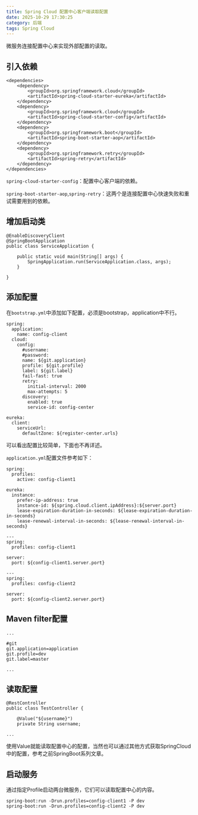 ```yaml
---
title: Spring Cloud 配置中心客户端读取配置
date: 2025-10-29 17:30:25
category: 后端
tags: Spring Cloud
---
```


微服务连接配置中心来实现外部配置的读取。

## 引入依赖


```
<dependencies>
	<dependency>
		<groupId>org.springframework.cloud</groupId>
		<artifactId>spring-cloud-starter-eureka</artifactId>
	</dependency>
	<dependency>
		<groupId>org.springframework.cloud</groupId>
		<artifactId>spring-cloud-starter-config</artifactId>
	</dependency>
	<dependency>
		<groupId>org.springframework.boot</groupId>
		<artifactId>spring-boot-starter-aop</artifactId>
	</dependency>
	<dependency>
		<groupId>org.springframework.retry</groupId>
		<artifactId>spring-retry</artifactId>
	</dependency>
</dependencies>
```


`spring-cloud-starter-config`：配置中心客户端的依赖。

`spring-boot-starter-aop`,`spring-retry`：这两个是连接配置中心快速失败和重试需要用到的依赖。

## 增加启动类


```
@EnableDiscoveryClient
@SpringBootApplication
public class ServiceApplication {

	public static void main(String[] args) {
		SpringApplication.run(ServiceApplication.class, args);
	}

}
```

## 添加配置

在`bootstrap.yml`中添加如下配置，必须是bootstrap，application中不行。

```
spring: 
  application: 
    name: config-client
  cloud:
    config:
      #username: 
      #password: 
      name: ${git.application}
      profile: ${git.profile}
      label: ${git.label}
      fail-fast: true
      retry:
        initial-interval: 2000
        max-attempts: 5
      discovery: 
        enabled: true
        service-id: config-center 
      
eureka:
  client: 
    serviceUrl:
      defaultZone: ${register-center.urls}
```

可以看出配置比较简单，下面也不再详述。

`application.yml`配置文件参考如下：


```
spring: 
  profiles: 
    active: config-client1
    
eureka:
  instance:
    prefer-ip-address: true  
    instance-id: ${spring.cloud.client.ipAddress}:${server.port}
    lease-expiration-duration-in-seconds: ${lease-expiration-duration-in-seconds}
    lease-renewal-interval-in-seconds: ${lease-renewal-interval-in-seconds}

---
spring: 
  profiles: config-client1
      
server: 
  port: ${config-client1.server.port}
      
---
spring: 
  profiles: config-client2
  
server: 
  port: ${config-client2.server.port}
```

## Maven filter配置

```
... 

#git
git.application=application
git.profile=dev
git.label=master

...
```

## 读取配置


```
@RestController
public class TestController {

	@Value("${username}")
	private String username;
	
...
```

使用Value就能读取配置中心的配置，当然也可以通过其他方式获取SpringCloud中的配置，参考之前SpringBoot系列文章。

## 启动服务

通过指定Profile启动两台微服务，它们可以读取配置中心的内容。

```
spring-boot:run -Drun.profiles=config-client1 -P dev
spring-boot:run -Drun.profiles=config-client2 -P dev
```

